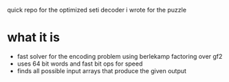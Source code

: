 quick repo for the optimized seti decoder i wrote for the puzzle

# what it is

* fast solver for the encoding problem using berlekamp factoring over gf2
* uses 64 bit words and fast bit ops for speed
* finds all possible input arrays that produce the given output
